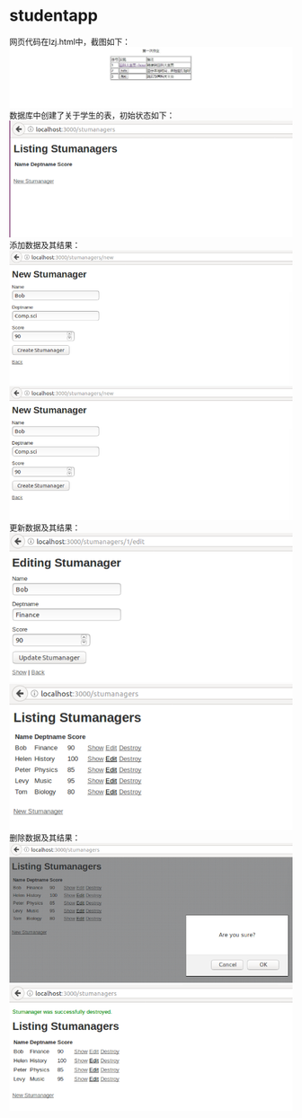 # studentapp
网页代码在lzj.html中，截图如下：<br>
![image text](https://github.com/liuzhangjie/studentapp/blob/master/lzj/lzj.jpg)<br>
数据库中创建了关于学生的表，初始状态如下：<br>
![image text](https://github.com/liuzhangjie/studentapp/blob/master/lzj/lzj-1.png)<br>
添加数据及其结果：<br>
![image text](https://github.com/liuzhangjie/studentapp/blob/master/lzj/lzj-add.png)<br>
![image text](https://github.com/liuzhangjie/studentapp/blob/master/lzj/lzj-add.png)<br>
更新数据及其结果：<br>
![image text](https://github.com/liuzhangjie/studentapp/blob/master/lzj/lzj-update.png)<br>
![image text](https://github.com/liuzhangjie/studentapp/blob/master/lzj/lzj-update-res.png)<br>
删除数据及其结果：<br>
![image text](https://github.com/liuzhangjie/studentapp/blob/master/lzj/lzj-delete.png)<br>
![image text](https://github.com/liuzhangjie/studentapp/blob/master/lzj/lzj-delete-res.png)<br>
